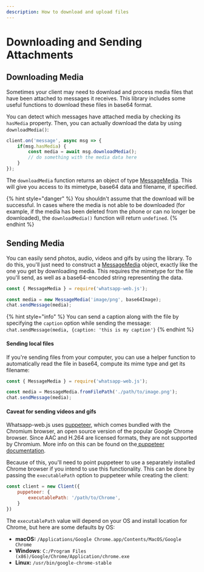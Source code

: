 ```yaml
---
description: How to download and upload files
---
```


# Downloading and Sending Attachments

## Downloading Media

Sometimes your client may need to download and process media files that have been attached to messages it receives. This library includes some useful functions to download these files in base64 format.

You can detect which messages have attached media by checking its `hasMedia` property. Then, you can actually download the data by using `downloadMedia()`:

```javascript
client.on('message', async msg => {
    if(msg.hasMedia) {
        const media = await msg.downloadMedia();
        // do something with the media data here
    }
});
```

The `downloadMedia` function returns an object of type [MessageMedia](https://pedroslopez.me/whatsapp-web.js/MessageMedia.html). This will give you access to its mimetype, base64 data and filename, if specified.

{% hint style="danger" %}
You shouldn't assume that the download will be successful. In cases where the media is not able to be downloaded \(for example, if the media has been deleted from the phone or can no longer be downloaded\), the `downloadMedia()` function will return `undefined`.
{% endhint %}

## Sending Media

You can easily send photos, audio, videos and gifs by using the library. To do this, you'll just need to construct a [MessageMedia](https://pedroslopez.me/whatsapp-web.js/MessageMedia.html) object, exactly like the one you get by downloading media. This requires the mimetype for the file you'll send, as well as a base64-encoded string representing the data.

```javascript
const { MessageMedia } = require('whatsapp-web.js');

const media = new MessageMedia('image/png', base64Image);
chat.sendMessage(media);
```

{% hint style="info" %}
You can send a caption along with the file by specifying the `caption` option while sending the message: `chat.sendMessage(media, {caption: 'this is my caption'}`
{% endhint %}

#### Sending local files

If you're sending files from your computer, you can use a helper function to automatically read the file in base64, compute its mime type and get its filename:

```javascript
const { MessageMedia } = require('whatsapp-web.js');

const media = MessageMedia.fromFilePath('./path/to/image.png');
chat.sendMessage(media);
```

#### Caveat for sending videos and gifs

Whatsapp-web.js uses [puppeteer](https://github.com/puppeteer/puppeteer), which comes bundled with the Chromium browser, an open source version of the popular Google Chrome browser. Since AAC and H.264 are licensed formats, they are not supported by Chromium. More info on this can be found on the[ puppeteer documentation](https://github.com/puppeteer/puppeteer#q-what-features-does-puppeteer-not-support).

Because of this, you'll need to point puppeteer to use a separately installed Chrome browser if you intend to use this functionality. This can be done by passing the `executablePath` option to puppeteer while creating the client:

```javascript
const client = new Client({
    puppeteer: {
        executablePath: '/path/to/Chrome',
    }
})
```

The `executablePath` value will depend on your OS and install location for Chrome, but here are some defaults by OS:

* **macOS:** `/Applications/Google Chrome.app/Contents/MacOS/Google Chrome`
* **Windows**: `C:/Program Files (x86)/Google/Chrome/Application/chrome.exe`
* **Linux:** `/usr/bin/google-chrome-stable`

